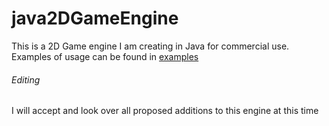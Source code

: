 # java2DGameEngine
This is a 2D Game engine I am creating in Java for commercial use.
Examples of usage can be found in [examples](src/examples/)
###### Editing
I will accept and look over all proposed additions to this engine at this time
